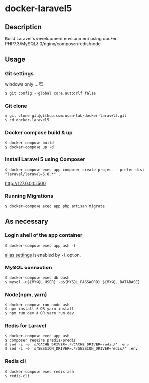 # docker-laravel5

## Description

Build Laravel's development environment using docker.  
PHP7.3/MySQL8.0/nginx/composer/redis/node

## Usage

### Git settings

windows only ... 😇

```
$ git config --global core.autocrlf false
```

### Git clone

```
$ git clone git@github.com:ucan-lab/docker-laravel5.git
$ cd docker-laravel5
```

### Docker compose build & up

```
$ docker-compose build
$ docker-compose up -d
```

### Install Laravel 5 using Composer

```
$ docker-compose exec app composer create-project --prefer-dist "laravel/laravel=5.8.*" .
```

http://127.0.0.1:3500

### Running Migrations

```
$ docker-compose exec app php artisan migrate
```

## As necessary

### Login shell of the app container

```
$ docker-compose exec app ash -l
```

[alias settings](docker/php/aliases.sh) is enabled by `-l` option.

### MySQL connection

```
$ docker-compose exec db bash
$ mysql -u${MYSQL_USER} -p${MYSQL_PASSWORD} ${MYSQL_DATABASE}
```

### Node(npm, yarn)

```
$ docker-compose run node ash
$ npm install # OR yarn install
$ npm run dev # OR yarn run dev
```

### Redis for Laravel

```
$ docker-compose exec app ash
$ composer require predis/predis
$ sed -i -e 's/CACHE_DRIVER=.*/CACHE_DRIVER=redis/' .env
$ sed -i -e 's/SESSION_DRIVER=.*/SESSION_DRIVER=redis/' .env
```

### Redis cli

```
$ docker-compose exec redis ash
$ redis-cli
```
